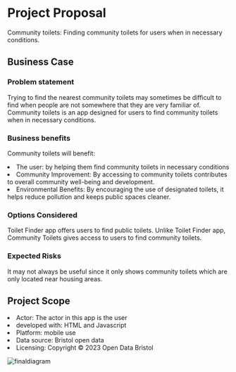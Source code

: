 # Project Proposal
Community toilets: Finding community toilets for users when in necessary conditions.
## Business Case

### Problem statement
Trying to find the nearest community toilets may sometimes be difficult to find when people are not somewhere that they are very familiar of. Community toilets is an app designed for users to find community toilets when in necessary conditions.

### Business benefits
Community toilets will benefit: 
<li>The user: by helping them find community toilets in necessary conditions</li>
<li>Community Improvement: By accessing to community toilets contributes to overall community well-being and development.</li>
<li>Environmental Benefits: By encouraging the use of designated toilets, it helps reduce pollution and keeps public spaces cleaner.</li>

### Options Considered
Toilet Finder app offers users to find public toilets. Unlike Toilet Finder app, Community Toilets gives access to users to find community toilets.
### Expected Risks
It may not always be useful since it only shows community toilets which are only located near housing areas.
## Project Scope
<li>Actor: The actor in this app is the user</li>
<li>developed with: HTML and Javascript</li> 
<li>Platform: mobile use</li>
<li>Data source: Bristol open data</li>
<li>Licensing: Copyright © 2023 Open Data Bristol</li>



![finaldiagram](https://github.com/ZainabMB/ZainabMB.github.io/assets/148769002/5e5057c5-e413-454e-8ad3-7dcee41448a1)
